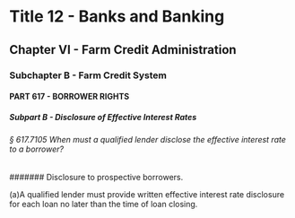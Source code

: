 
# Title 12 - Banks and Banking
## Chapter VI - Farm Credit Administration
### Subchapter B - Farm Credit System
#### PART 617 - BORROWER RIGHTS
##### Subpart B - Disclosure of Effective Interest Rates
###### § 617.7105 When must a qualified lender disclose the effective interest rate to a borrower?
####### Disclosure to prospective borrowers.

(a)A qualified lender must provide written effective interest rate disclosure for each loan no later than the time of loan closing.
